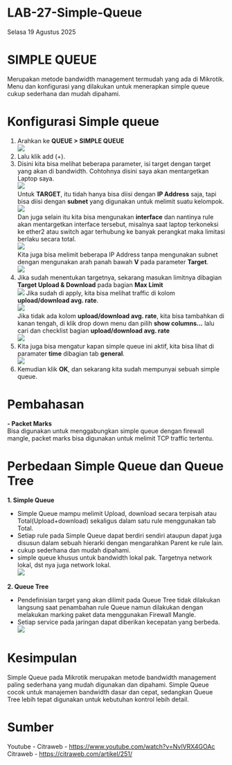 # LAB-27-Simple-Queue
Selasa 19 Agustus 2025  

# SIMPLE QUEUE
  Merupakan metode bandwidth management termudah yang ada di Mikrotik. Menu dan konfigurasi yang dilakukan untuk menerapkan simple queue cukup sederhana dan mudah dipahami.  
    
# Konfigurasi Simple queue
  1. Arahkan ke **QUEUE > SIMPLE QUEUE**  
  ![](IMAGES/asus.PNG)  
  2. Lalu klik add (+).  
  3. Disini kita bisa melihat beberapa parameter, isi target dengan target yang akan di bandwidth. Cohtohnya disini saya akan mentargetkan Laptop saya.  
  ![](IMAGES/msi.PNG)  
     Untuk **TARGET**, itu tidah hanya bisa diisi dengan **IP Address** saja, tapi bisa diisi dengan **subnet** yang digunakan untuk melimit suatu kelompok.  
  ![](IMAGES/lenovo.PNG)   
     Dan juga selain itu kita bisa mengunakan **interface** dan nantinya rule akan mentargetkan interface tersebut, misalnya saat laptop terkoneksi ke ether2 atau switch agar terhubung ke banyak perangkat maka limitasi berlaku secara total.  
  ![](IMAGES/hp.PNG)  
    Kita juga bisa melimit beberapa IP Address tanpa mengunakan subnet dengan mengunakan arah panah bawah **V** pada parameter **Target**.  
  ![](IMAGES/legion.PNG)  
   4. Jika sudah menentukan targetnya, sekarang masukan limitnya dibagian **Target Upload & Download** pada bagian **Max Limit**  
     ![](IMAGES/bits.PNG)
      Jika sudah di apply, kita bisa melihat traffic di kolom **upload/download avg. rate**.  
  ![](IMAGES/avg.PNG)  
      Jika tidak ada kolom **upload/download avg. rate**, kita bisa tambahkan di kanan tengah, di klik drop down menu dan pilih **show columns...** lalu cari dan checklist bagian **upload/download avg. rate**  
  ![](IMAGES/avgs.PNG)  
   6. Kita juga bisa mengatur kapan simple queue ini aktif, kita bisa lihat di paramater **time** dibagian tab **general**.  
  ![](IMAGES/bits.PNG)  
   7. Kemudian klik **OK**, dan sekarang kita sudah mempunyai sebuah simple queue.  

# Pembahasan 
  **- Packet Marks**  
      Bisa digunakan untuk menggabungkan simple queue dengan firewall mangle, packet marks bisa digunakan untuk melimit TCP traffic tertentu.  
      
# Perbedaan Simple Queue dan Queue Tree  
**1. Simple Queue**   
- Simple Queue mampu melimit Upload, download secara terpisah atau Total(Upload+download) sekaligus dalam satu rule menggunakan tab Total.  
- Setiap rule pada Simple Queue dapat berdiri sendiri ataupun dapat juga disusun dalam sebuah hierarki dengan mengarahkan Parent ke rule lain.  
- cukup sederhana dan mudah dipahami.  
-  simple queue khusus untuk bandwidth lokal pak. Targetnya network lokal, dst nya juga network lokal.  
  ![](IMAGES/simple.PNG)  
  
**2. Queue Tree**  
- Pendefinisian target yang akan dilimit pada Queue Tree tidak dilakukan langsung saat penambahan rule Queue namun dilakukan dengan melakukan marking paket data menggunakan Firewall Mangle.    
- Setiap service pada jaringan dapat diberikan kecepatan yang berbeda.  
  ![](IMAGES/pohon.PNG)  

# Kesimpulan  
  Simple Queue pada Mikrotik merupakan metode bandwidth management paling sederhana yang mudah digunakan dan dipahami. Simple Queue cocok untuk manajemen bandwidth dasar dan cepat, sedangkan Queue Tree lebih tepat digunakan untuk kebutuhan kontrol lebih detail.  

# Sumber
Youtube - Citraweb - https://www.youtube.com/watch?v=NvlVRX4GOAc
Citraweb - https://citraweb.com/artikel/251/
